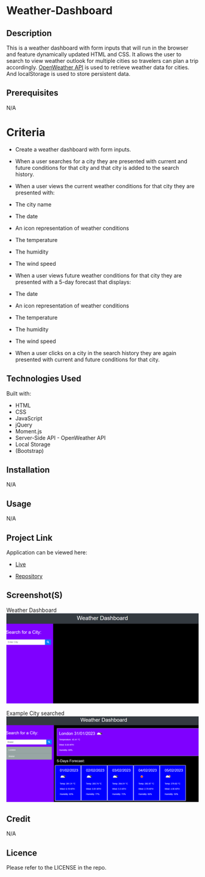# Weather-Dashboard

## Description
This is a weather dashboard with form inputs that will run in the browser and feature dynamically updated HTML and CSS. It allows the user to search to view weather outlook for multiple cities so travelers can plan a trip accordingly. [OpenWeather API](https://openweathermap.org/api) is used to retrieve weather data for cities. And localStorage is used to store persistent data.

## Prerequisites
N/A

# Criteria
* Create a weather dashboard with form inputs.
* When a user searches for a city they are presented with current and future conditions for that city and that city is added to the search history.

* When a user views the current weather conditions for that city they are presented with:
* The city name
* The date
* An icon representation of weather conditions
* The temperature
* The humidity
* The wind speed

* When a user views future weather conditions for that city they are presented with a 5-day forecast that displays:
* The date
* An icon representation of weather conditions
* The temperature
* The humidity
* The wind speed

* When a user clicks on a city in the search history they are again presented with current and future conditions for that city.

## Technologies Used
 Built with:
* HTML
* CSS
* JavaScript
* jQuery
* Moment.js
* Server-Side API - OpenWeather API
* Local Storage
* (Bootstrap)

## Installation
N/A

## Usage
N/A

## Project Link
Application can be viewed here: 
* [Live](https://yvonnesarah.github.io/Weather-Dashboard/)

* [Repository](https://github.com/yvonnesarah/Weather-Dashboard)

## Screenshot(S)
Weather Dashboard
![Screenshot](assets/images/weather-dashboard.png "Weather Dashboard")

Example City searched
![Screenshot](assets/images/city-searched-with-current-and-5-days.png "Example City searched with current and 5 days shown")

## Credit
N/A

## Licence
Please refer to the LICENSE in the repo.